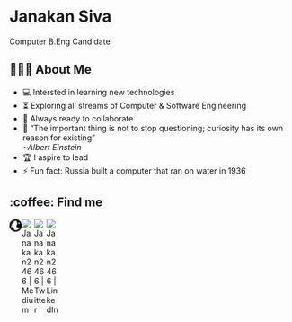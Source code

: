 <h1>Janakan Siva</h1>
Computer B.Eng Candidate </br>


<h2 align="left">👨🏻‍💻 About Me</h2>

- :computer: Intersted in learning new technologies
- :hourglass_flowing_sand: Exploring all streams of Computer & Software Engineering
- :rocket: Always ready to collaborate
- :dart: <q>The important thing is not to stop questioning; curiosity has its own reason for existing</q> <address>~Albert Einstein</address> 
- :trophy: I aspire to lead
- :zap: Fun fact: Russia built a computer that ran on water in 1936<br>

<h2 align="left">:coffee: Find me</h2>

[<img align="left" alt="Janakan2466 | Website" width="22px" src="https://raw.githubusercontent.com/iconic/open-iconic/master/svg/globe.svg" />][website]
[<img align="left" alt="Janakan2466 | Medium" width="22px" src="https://cdn.jsdelivr.net/npm/simple-icons@v3/icons/medium.svg" />][medium]
[<img align="left" alt="Janakan2466 | Twitter" width="22px" src="https://cdn.jsdelivr.net/npm/simple-icons@v3/icons/twitter.svg" />][twitter]
[<img align="left" alt="Janakan2466 | LinkedIn" width="22px" src="https://cdn.jsdelivr.net/npm/simple-icons@v3/icons/linkedin.svg" />][linkedin]

[website]: http://jsivaloganathan.me/
[twitter]: https://twitter.com/jsivaloganathan
[linkedin]: https://www.linkedin.com/in/janakan2466/
[medium]: https://medium.com/@janakan2466

